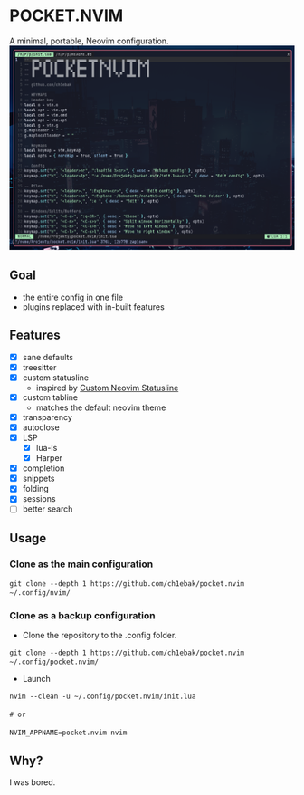 # POCKET.NVIM
A minimal, portable, Neovim configuration.
![](https://raw.githubusercontent.com/ch1ebak/pocket.nvim/refs/heads/main/screenshots/pocketnvim.png)


## Goal
- the entire config in one file
- plugins replaced with in-built features


## Features
- [x] sane defaults
- [x] treesitter
- [x] custom statusline
    - inspired by [Custom Neovim Statusline](https://nuxsh.is-a.dev/blog/custom-nvim-statusline.html)
- [x] custom tabline
    - matches the default neovim theme
- [x] transparency
- [X] autoclose
- [x] LSP
    - [x] lua-ls
    - [x] Harper
- [X] completion
- [X] snippets
- [x] folding
- [X] sessions
- [ ] better search

## Usage

### Clone as the main configuration
```
git clone --depth 1 https://github.com/ch1ebak/pocket.nvim ~/.config/nvim/
```

### Clone as a backup configuration
- Clone the repository to the .config folder.
```
git clone --depth 1 https://github.com/ch1ebak/pocket.nvim ~/.config/pocket.nvim/
```
- Launch
```
nvim --clean -u ~/.config/pocket.nvim/init.lua

# or

NVIM_APPNAME=pocket.nvim nvim
```


## Why?
I was bored.
